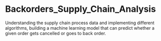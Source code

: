 # Backorders_Supply_Chain_Analysis
Understanding the supply chain process data and implementing different algorithms, building a machine learning model that can predict whether a given order gets cancelled or goes to back order.
